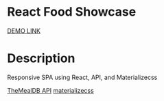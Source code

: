 # React Food Showcase

[DEMO LINK](http://Tsekhmister.github.io/react_food/)

# Description

Responsive SPA using React, API, and Materializecss

  [TheMealDB API](https://www.themealdb.com/api.php)
  [materializecss](https://materializecss.com/)